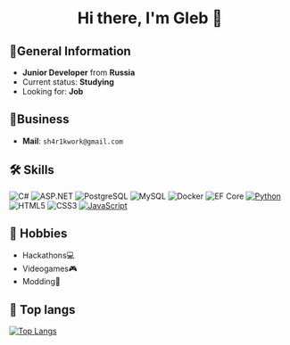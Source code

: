<h1 align="center">
   Hi there, I'm Gleb 👋
</h1>

## 📝General Information
- **Junior Developer** from **Russia**
- Current status: **Studying**
- Looking for: **Job**
## 💼Business 
- **Mail**: ```sh4r1kwork@gmail.com```

## 🛠 Skills
![C#](https://img.shields.io/badge/C%23-purple?style=for-the-badge&logo=dotnet&logoColor=white) 
![ASP.NET](https://img.shields.io/badge/ASPNET-blueviolet?style=for-the-badge&logo=dotnet&logoColor=white)
![PostgreSQL](https://img.shields.io/badge/PostgreSQL-%23316192.svg?style=for-the-badge&logo=postgresql&logoColor=white)
![MySQL](https://img.shields.io/badge/MySQL-%234479A1.svg?style=for-the-badge&logo=mysql&logoColor=white)
![Docker](https://img.shields.io/badge/Docker-%230db7ed.svg?style=for-the-badge&logo=docker&logoColor=white)
![EF Core](https://img.shields.io/badge/EF%20Core-%231572B6.svg?style=for-the-badge&logo=dotnet&logoColor=white)
[![Python](https://img.shields.io/badge/Python-3776AB?style=for-the-badge&logo=python&logoColor=white)](https://img.shields.io/badge/Python-3776AB?style=for-the-badge&logo=python&logoColor=white)
![HTML5](https://img.shields.io/badge/HTML5-E34F26?style=for-the-badge&logo=html5&logoColor=white)
![CSS3](https://img.shields.io/badge/CSS-1572B6?style=for-the-badge&logo=css3&logoColor=white)
[![JavaScript](https://img.shields.io/badge/JavaScript-F7DF1E?style=for-the-badge&logo=javascript&logoColor=black)](https://img.shields.io/badge/JavaScript-F7DF1E?style=for-the-badge&logo=javascript&logoColor=black)

## 🌌 Hobbies
- Hackathons💻
- Videogames🎮
- Modding🔧

## 🌆 Top langs
  [![Top Langs](https://github-readme-stats.vercel.app/api/top-langs/?username=sh4r1k&theme=dark&layout=donut)](https://github.com/anuraghazra/github-readme-stats)

<!--
**SH4R1K/SH4R1K** is a ✨ _special_ ✨ repository because its `README.md` (this file) appears on your GitHub profile.

Here are some ideas to get you started:

- 🔭 I’m currently working on ...
- 🌱 I’m currently learning ...
- 👯 I’m looking to collaborate on ...
- 🤔 I’m looking for help with ...
- 💬 Ask me about ...
- 📫 How to reach me: ...
- 😄 Pronouns: ...
- ⚡ Fun fact: ...
-->
